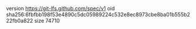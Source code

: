 version https://git-lfs.github.com/spec/v1
oid sha256:6fbfbb198f53e4890c5dc05989224c532e8ec8973cbe8ba01b555b222fb0a822
size 74710
